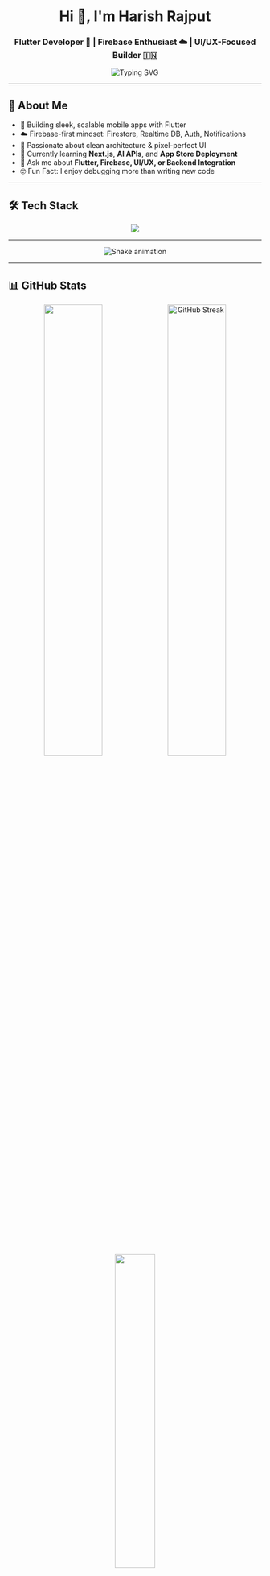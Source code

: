 <h1 align="center">Hi 👋, I'm Harish Rajput</h1>
<h3 align="center">Flutter Developer 💙 | Firebase Enthusiast ☁️ | UI/UX-Focused Builder 🇮🇳</h3>

<p align="center">
  <img src="https://readme-typing-svg.demolab.com?font=Fira+Code&pause=1000&color=36BCF7&center=true&vCenter=true&width=435&lines=Flutter+Full-Stack+Dev;Firebase+Cloud+Expert;Designing+Code+with+Purpose" alt="Typing SVG" />
</p>

---

## 🚀 About Me

- 📱 Building sleek, scalable mobile apps with Flutter  
- ☁️ Firebase-first mindset: Firestore, Realtime DB, Auth, Notifications  
- 🎯 Passionate about clean architecture & pixel-perfect UI  
- 🌱 Currently learning **Next.js**, **AI APIs**, and **App Store Deployment**  
- 💬 Ask me about **Flutter, Firebase, UI/UX, or Backend Integration**  
- 🤓 Fun Fact: I enjoy debugging more than writing new code  

---

## 🛠️ Tech Stack

<p align="center">
  <img src="https://skillicons.dev/icons?i=flutter,dart,firebase,androidstudio,git,github" />
</p>

---

 <div align="center">   <img src="https://profile-readme-generator.com/assets/snake.svg" alt="Snake animation" /> </div>
 
---
## 📊 GitHub Stats

<div align="center">
  
  <!-- GitHub Stats Card -->
  <img src="https://github-readme-stats.vercel.app/api?username=dvlpr-harsh1&show_icons=true&include_all_commits=true&count_private=true&hide_border=true&bg_color=0d1117&title_color=22c55e&icon_color=4ade80&text_color=ffffff" width="48%" />
  
  <!-- GitHub Streak Card -->
  <img src="https://streak-stats.demolab.com/?user=dvlpr-harsh1&hide_border=true&background=0D1117&ring=6366f1&fire=ef4444&currStreakLabel=facc15&currStreakNum=cccccc&sideLabels=38bdf8&sideNums=ffffff&dates=ffffff" width="48%" alt="GitHub Streak" />



</div>

<br/>

<!-- GitHub Top Languages -->
<div align="center">
  <img src="https://github-readme-stats.vercel.app/api/top-langs/?username=dvlpr-harsh1&layout=compact&hide_border=true&bg_color=0d1117&title_color=8b5cf6&text_color=ffffff&langs_count=6" width="40%" />
</div>


---

## 📊 Activity Graph

<p align="center">
  <img src="https://github-readme-activity-graph.vercel.app/graph?username=dvlpr-harsh1&custom_title=Harish%20Rajput%20-%20Activity%20Graph&bg_color=0d1117&color=22c55e&line=16a34a&point=4ade80&area=true&area_color=14532d&title_color=cccccc&hide_border=true" />
</p>


---

## 🔗 Connect With Me

<p align="center">
  <a href="mailto:harish.rajput@example.com">
    <img src="https://img.shields.io/badge/-Email-red?style=flat&logo=gmail&logoColor=white" />
  </a>
  <a href="https://linkedin.com/in/yourusername">
    <img src="https://img.shields.io/badge/-LinkedIn-0A66C2?logo=linkedin&style=flat" />
  </a>
  <a href="https://twitter.com/yourusername">
    <img src="https://img.shields.io/badge/-Twitter-1DA1F2?logo=twitter&style=flat" />
  </a>
  <a href="https://github.com/dvlpr-harsh1/portfolio">
    <img src="https://img.shields.io/badge/-Portfolio-000?logo=vercel&style=flat" />
  </a>
</p>

---

## 🧠 Featured Projects

- 🏋️‍♂️ [GrindCore – Smart Gym App](https://github.com/dvlpr-harsh1/grindcore)  
  *Flutter + Firebase based gym tracker with push notifications, profile management & workouts*

- 🧑‍💻 [Portfolio Site](https://github.com/dvlpr-harsh1/portfolio)  
  *Personal portfolio built with Flutter Web and hosted via GoDaddy*

- 📱 [EagleLoan.finance](https://github.com/dvlpr-harsh1/eagleloan)  
  *Loan management system using Firestore & Firebase Auth*

---

## 🏆 GitHub Trophies

<p align="center">
  <img src="https://github-profile-trophy.vercel.app/?username=dvlpr-harsh1&theme=onedark&no-frame=true&no-bg=true&margin-w=4" />
</p>

---

> ⚙️ *"Code is like humor. When you have to explain it, it’s bad." – Cory House*

<p align="center">
  <img src="https://capsule-render.vercel.app/api?type=waving&color=0f2027&height=100&section=footer"/>
</p>
